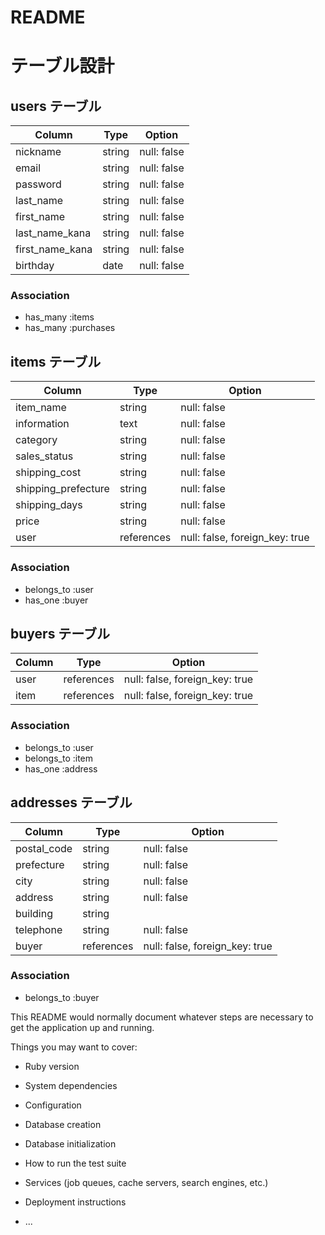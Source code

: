 # README

# テーブル設計

## users テーブル

| Column          | Type   | Option      |
| --------------- | ------ | ----------- |
| nickname        | string | null: false |
| email           | string | null: false |
| password        | string | null: false |
| last_name       | string | null: false |
| first_name      | string | null: false |
| last_name_kana  | string | null: false |
| first_name_kana | string | null: false |
| birthday        | date   | null: false |


### Association

- has_many :items
- has_many :purchases

## items テーブル
 
| Column              | Type       | Option                         |
| ------------------- | -----------| ------------------------------ |
| item_name           | string     | null: false                    |
| information         | text       | null: false                    |
| category            | string     | null: false                    |
| sales_status        | string     | null: false                    |
| shipping_cost       | string     | null: false                    |
| shipping_prefecture | string     | null: false                    |
| shipping_days       | string     | null: false                    |
| price               | string     | null: false                    |
| user                | references | null: false, foreign_key: true |

### Association

- belongs_to :user
- has_one :buyer

## buyers テーブル

| Column     | Type       | Option                         |
| ---------- | ---------- | ------------------------------ |
| user       | references | null: false, foreign_key: true | 
| item       | references | null: false, foreign_key: true |

### Association

- belongs_to :user
- belongs_to :item
- has_one :address

## addresses テーブル

| Column      | Type       | Option                         |
| ----------- | ---------- | ------------------------------ |
| postal_code | string     | null: false                    |
| prefecture  | string     | null: false                    |
| city        | string     | null: false                    |
| address     | string     | null: false                    |
| building    | string     |                                |
| telephone   | string     | null: false                    |
| buyer       | references | null: false, foreign_key: true | 

### Association

- belongs_to :buyer


This README would normally document whatever steps are necessary to get the
application up and running.

Things you may want to cover:

* Ruby version

* System dependencies

* Configuration

* Database creation

* Database initialization

* How to run the test suite

* Services (job queues, cache servers, search engines, etc.)

* Deployment instructions

* ...
